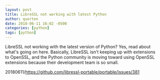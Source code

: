 ```yaml
---
layout: post
title: LibreSSL not working with latest Python
author: quorten
date: 2018-06-11 16:02 -0500
categories: [python]
tags: [python]
---
```


LibreSSL not working with the latest version of Python?  Yes, read
about what's going on here.  Basically, LibreSSL isn't keeping up with
extensions to OpenSSL, and the Python community is moving toward using
OpenSSL extensions because their development team is so small.

20180611/https://github.com/libressl-portable/portable/issues/381
